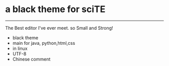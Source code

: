 # a black theme for sciTE

---
The Best editor I've ever meet.
so Small and Strong!

- black theme
- main for java, python,html,css
- in linux
- UTF-8
- Chinese comment

